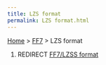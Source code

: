 ```yaml
---
title: LZS format
permalink: LZS format.html
---
```


[Home](../Main%20Page.md) > [FF7](../FF7.md) > LZS format

1.  REDIRECT [FF7/LZSS format][]

  [FF7/LZSS format]: LZSS%20format.md "wikilink"
